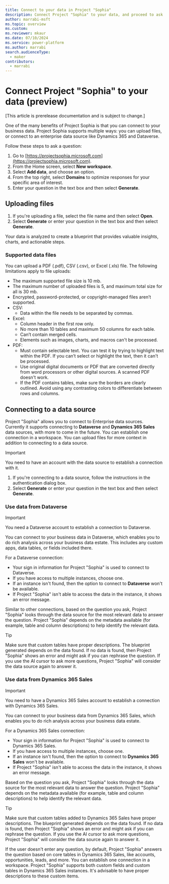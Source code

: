 ```yaml
---
title: Connect to your data in Project "Sophia"
description: Connect Project "Sophia" to your data, and proceed to ask questions and reason over strategic decisions.
author: marrabi-msft
ms.topic: overview
ms.custom: 
ms.reviewer: mkaur
ms.date: 07/10/2024
ms.service: power-platform
ms.author: marrabi
search.audienceType:
  - maker
contributors:
  - marrabi
---
```


# Connect Project "Sophia" to your data (preview)

[This article is prerelease documentation and is subject to change.]

One of the many benefits of Project Sophia is that you can connect to your business data. Project Sophia supports multiple ways: you can upload files, or connect to an enterprise data source like Dynamics 365 and Dataverse.

Follow these steps to ask a question:

1. Go to [https://projectsophia.microsoft.com](https://projectsophia.microsoft.com).
1. From the Home screen, select **New workspace**.
1. Select **Add data**, and choose an option.
1. From the top right, select **Domains** to optimize responses for your specific area of interest. 
1. Enter your question in the text box and then select **Generate**.


## Uploading files

1. If you're uploading a file, select the file name and then select **Open**. 
1. Select **Generate** or enter your question in the text box and then select **Generate**.

Your data is analyzed to create a blueprint that provides valuable insights, charts, and actionable steps.

### Supported data files

You can upload a PDF (.pdf), CSV (.csv), or Excel (.xls) file. The following limitations apply to file uploads:

- The maximum supported file size is 10 mb.
- The maximum number of uploaded files is 5, and maximum total size for all is 30 mb.
- Encrypted, password-protected, or copyright-managed files aren’t supported.
- CSV:
  - Data within the file needs to be separated by commas. 
- Excel:
  - Column header in the first row only.
  - No more than 10 tables and maximum 50 columns for each table.
  - Can’t contain merged cells.
  - Elements such as images, charts, and macros can't be processed.
- PDF:
  - Must contain selectable text. You can test it by trying to highlight text within the PDF. If you can’t select or highlight the text, then it can't be processed.
  - Use original digital documents or PDF that are converted directly from word processors or other digital sources. A scanned PDF doesn't work.
  - If the PDF contains tables, make sure the borders are clearly outlined. Avoid using any contrasting colors to differentiate between rows and columns.

## Connecting to a data source

Project "Sophia" allows you to connect to Enterprise data sources. Currently it supports connecting to **Dataverse** and **Dynamics 365 Sales** data sources, with more to come in the future. You can establish one connection in a workspace. You can upload files for more context in addition to connecting to a data source.

> [!IMPORTANT]
> You need to have an account with the data source to establish a connection with it.

1. If you're connecting to a data source, follow the instructions in the authentication dialog box.
1. Select **Generate** or enter your question in the text box and then select **Generate**.

### Use data from Dataverse

> [!IMPORTANT]
> You need a Dataverse account to establish a connection to Dataverse.

You can connect to your business data in Dataverse, which enables you to do rich analysis across your business data estate. This includes any custom apps, data tables, or fields included there.

For a Dataverse connection:
- Your sign in information for Project "Sophia" is used to connect to Dataverse.
- If you have access to multiple instances, choose one.
- If an instance isn't found, then the option to connect to **Dataverse** won't be available.
- If Project "Sophia" isn't able to access the data in the instance, it shows an error message.

Similar to other connections, based on the question you ask, Project "Sophia" looks through the data source for the most relevant data to answer the question. Project "Sophia" depends on the metadata available (for example, table and column descriptions) to help identify the relevant data. 

> [!TIP]
> Make sure that custom tables have proper descriptions. The blueprint generated depends on the data found. If no data is found, then Project "Sophia" shows an error and might ask if you can rephrase the question. If you use the AI cursor to ask more questions, Project "Sophia" will consider the data source again to answer it.

### Use data from Dynamics 365 Sales

> [!IMPORTANT]
> You need to have a Dynamics 365 Sales account to establish a connection with Dynamics 365 Sales.

You can connect to your business data from Dynamics 365 Sales, which enables you to do rich analysis across your business data estate.

For a Dynamics 365 Sales connection:
- Your sign in information for Project "Sophia" is used to connect to Dynamics 365 Sales.
- If you have access to multiple instances, choose one.
- If an instance isn't found, then the option to connect to **Dynamics 365 Sales** won't be available.
- If Project "Sophia" isn't able to access the data in the instance, it shows an error message.

Based on the question you ask, Project "Sophia" looks through the data source for the most relevant data to answer the question. Project "Sophia" depends on the metadata available (for example, table and column descriptions) to help identify the relevant data.

> [!TIP]
> Make sure that custom tables added to Dynamics 365 Sales have proper descriptions. The blueprint generated depends on the data found. If no data is found, then Project "Sophia" shows an error and might ask if you can rephrase the question. If you use the AI cursor to ask more questions, Project "Sophia" will consider the data source again to answer it.

If the user doesn't enter any question, by default, Project "Sophia" answers the question based on core tables in Dynamics 365 Sales, like accounts, opportunities, leads, and more. You can establish one connection in a workspace. Project "Sophia" supports both custom fields and custom tables in Dynamics 365 Sales instances. It's advisable to have proper descriptions to these custom items.
